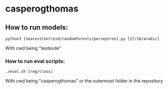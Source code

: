 # casperogthomas

## How to run models:
```
python3 [nearestCentroid/randomForests/perceptron].py [17/18/arabic] 
```
With cwd being "testkode"

### How to run eval scripts:
```
./eval.sh [reg/class]
```
With cwd being "casperogthomas" or the outermost folder in the repository
